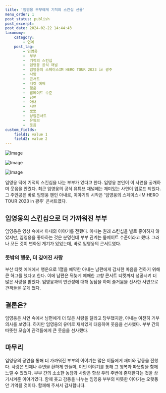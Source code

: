 ```yaml
---
title: '임영웅 부부에게 기적의 스킨십 선물'
menu_order: 1
post_status: publish
post_excerpt: 
post_date: 2024-02-22 14:44:43
taxonomy:
    category:
        - 연예
    post_tag:
        - 임영웅
        -  부부
        -  기적의 스킨십
        -  임영웅 공식 채널
        -  임영웅의 스페이스IM HERO TOUR 2023 in 광주
        -  사랑
        -  콘서트
        -  티켓 예매
        -  행운
        -  룸메이트 수준
        -  남편
        -  아내
        -  사연
        -  뽀뽀
        -  상암콘서트
        -  유튜브
        -  웃음
custom_fields:
    field1: value 1
    field2: value 2
---
```


![Image](https://ssl.pstatic.net/mimgnews/image/213/2024/02/21/0001287091_001_20240221215401297.jpg?type=w540)

![Image](https://mimgnews.pstatic.net/image/213/2024/02/21/0001287091_002_20240221215401684.jpg?type=w540)

![Image](https://ssl.pstatic.net/mimgnews/image/213/2024/02/21/0001287091_003_20240221215401976.jpg?type=w540)

임영웅 덕에 기적의 스킨십을 나눈 부부가 있다고 한다. 임영웅 본인이 이 사연을 공개하며 웃음을 안겼다. 최근 임영웅의 공식 유튜브 채널에는 재미있는 사연이 업로드 되었다. 그 주인공은 바로 임영웅 팬인 아내로, 이야기의 시작은 '임영웅의 스페이스-IM HERO TOUR 2023 in 광주' 콘서트였다.
## 임영웅의 스킨십으로 더 가까워진 부부
임영웅은 영상 속에서 아내의 이야기를 전했다. 아내는 원래 스킨십을 별로 좋아하지 않았지만, 임영웅을 좋아하는 것은 분명한데 부부 관계는 룸메이트 수준이라고 했다. 그러나 모든 것이 변화된 계기가 있었는데, 바로 임영웅의 콘서트였다.
### 뜻밖의 행운, 더 깊어진 사랑
부산 티켓 예매에서 행운으로 1열을 예약한 아내는 남편에게 감사한 마음을 전하기 위해 큰 허그를 했다고 한다. 이에 남편은 뒤늦게 예매한 고향 콘서트 티켓까지 성공시켜 더 많은 사랑을 받았다. 임영웅과의 연관성에 대해 농담을 하며 즐거움을 선사한 사연으로 관객들을 웃게 했다.
## 결론은?
임영웅은 사연 속에서 남편에게 더 많은 사랑을 달라고 당부했지만, 아내는 여전히 거부 의사를 보였다. 하지만 임영웅의 유머로 재치있게 대응하여 웃음을 선사했다. 부부 간의 따뜻한 모습이 관객들에게 큰 웃음을 선사했다.
## 마무리
임영웅의 공연을 통해 더 가까워진 부부의 이야기는 많은 이들에게 재미와 감동을 전했다. 사랑은 언제나 주변을 환하게 만들며, 이번 이야기를 통해 그 행복과 따뜻함을 함께 느낄 수 있었다. 부부 간의 소소한 농담과 사랑은 항상 우리 주변에 존재한다는 것을 상기시켜준 이야기였다. 함께 웃고 감동을 나누는 임영웅 부부의 따뜻한 이야기는 오랫동안 기억될 것이다. 함께해 주셔서 감사합니다.
